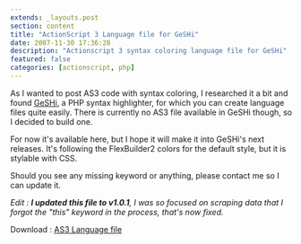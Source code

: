 ```yaml
---
extends: _layouts.post
section: content
title: "ActionScript 3 Language file for GeSHi"
date: 2007-11-30 17:36:28
description: "Actionscript 3 syntax coloring language file for GeSHi"
featured: false
categories: [actionscript, php]
---
```

As I wanted to post AS3 code with syntax coloring, I researched it a bit and found [GeSHi](http://qbnz.com/highlighter/ "GeSHi syntax highlighter"), a PHP syntax highlighter, for which you can create language files quite easily. There is currently no AS3 file available in GeSHi though, so I decided to build one.

For now it's available here, but I hope it will make it into GeSHi's next releases. It's following the FlexBuilder2 colors for the default style, but it is stylable with CSS.

Should you see any missing keyword or anything, please contact me so I can update it.

*Edit : **I updated this file to v1.0.1**, I was so focused on scraping data that I forgot the "this" keyword in the process, that's now fixed.*

Download : [AS3 Language file](/code/as3-for-geshi/downloads "ActionScript 3 Language File for GeSHi")